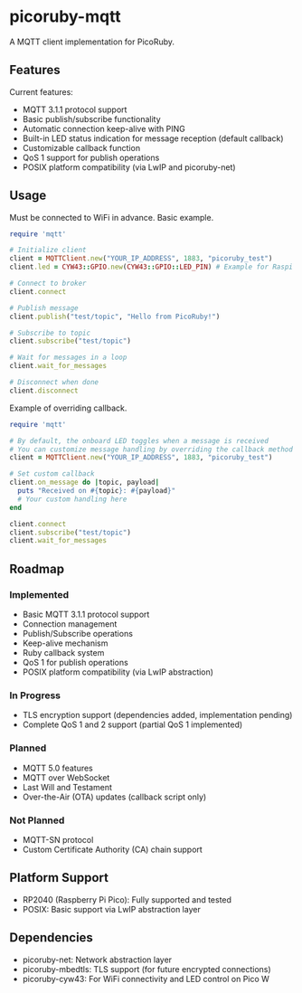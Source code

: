 # picoruby-mqtt
A MQTT client implementation for PicoRuby.

## Features
Current features:

- MQTT 3.1.1 protocol support
- Basic publish/subscribe functionality
- Automatic connection keep-alive with PING
- Built-in LED status indication for message reception (default callback)
- Customizable callback function
- QoS 1 support for publish operations
- POSIX platform compatibility (via LwIP and picoruby-net)

## Usage

Must be connected to WiFi in advance.
Basic example.

```ruby
require 'mqtt'

# Initialize client
client = MQTTClient.new("YOUR_IP_ADDRESS", 1883, "picoruby_test")
client.led = CYW43::GPIO.new(CYW43::GPIO::LED_PIN) # Example for Raspi Pico (2) W

# Connect to broker
client.connect

# Publish message
client.publish("test/topic", "Hello from PicoRuby!")

# Subscribe to topic
client.subscribe("test/topic")

# Wait for messages in a loop
client.wait_for_messages

# Disconnect when done
client.disconnect
```

Example of overriding callback.

```ruby
require 'mqtt'

# By default, the onboard LED toggles when a message is received
# You can customize message handling by overriding the callback method
client = MQTTClient.new("YOUR_IP_ADDRESS", 1883, "picoruby_test")

# Set custom callback
client.on_message do |topic, payload|
  puts "Received on #{topic}: #{payload}"
  # Your custom handling here
end

client.connect
client.subscribe("test/topic")
client.wait_for_messages
```

## Roadmap

### Implemented
- Basic MQTT 3.1.1 protocol support
- Connection management
- Publish/Subscribe operations
- Keep-alive mechanism
- Ruby callback system
- QoS 1 for publish operations
- POSIX platform compatibility (via LwIP abstraction)

### In Progress
- TLS encryption support (dependencies added, implementation pending)
- Complete QoS 1 and 2 support (partial QoS 1 implemented)

### Planned
- MQTT 5.0 features
- MQTT over WebSocket
- Last Will and Testament
- Over-the-Air (OTA) updates (callback script only)

### Not Planned
- MQTT-SN protocol
- Custom Certificate Authority (CA) chain support

## Platform Support

- RP2040 (Raspberry Pi Pico): Fully supported and tested
- POSIX: Basic support via LwIP abstraction layer

## Dependencies

- picoruby-net: Network abstraction layer
- picoruby-mbedtls: TLS support (for future encrypted connections)
- picoruby-cyw43: For WiFi connectivity and LED control on Pico W
